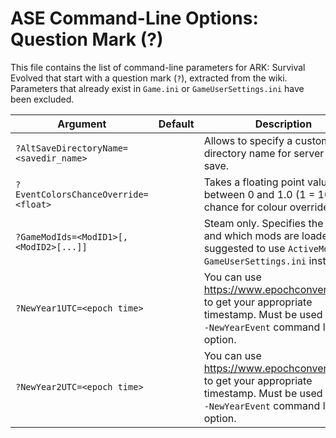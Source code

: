 # ASE Command-Line Options: Question Mark (?)

This file contains the list of command-line parameters for ARK: Survival Evolved that start with a question mark (`?`), extracted from the wiki. Parameters that already exist in `Game.ini` or `GameUserSettings.ini` have been excluded.

| Argument | Default | Description |
|---|---|---|
| `?AltSaveDirectoryName=<savedir_name>` | | Allows to specify a custom directory name for server world-save. |
| `?EventColorsChanceOverride=<float>` | | Takes a floating point value between 0 and 1.0 (1 = 100% chance for colour override). |
| `?GameModIds=<ModID1>[,<ModID2>[...]]` | | Steam only. Specifies the order and which mods are loaded. It is suggested to use `ActiveMods` in `GameUserSettings.ini` instead. |
| `?NewYear1UTC=<epoch time>` | | You can use https://www.epochconverter.com to get your appropriate timestamp. Must be used with the `-NewYearEvent` command line option. |
| `?NewYear2UTC=<epoch time>` | | You can use https://www.epochconverter.com to get your appropriate timestamp. Must be used with the `-NewYearEvent` command line option. |